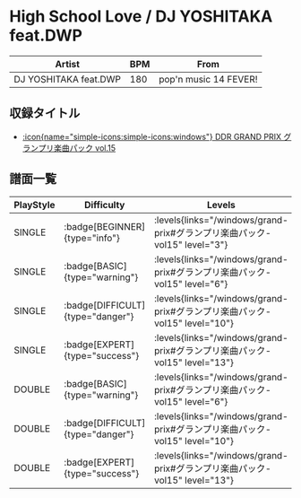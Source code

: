 # High School Love / DJ YOSHITAKA feat.DWP

|Artist|BPM|From|
|------|---|----|
|DJ YOSHITAKA feat.DWP|180|pop'n music 14 FEVER!|

## 収録タイトル

- [:icon{name="simple-icons:simple-icons:windows"} DDR GRAND PRIX グランプリ楽曲パック vol.15](/windows/grand-prix#グランプリ楽曲パック-vol15)

## 譜面一覧

|PlayStyle|Difficulty|Levels|Notes|Movie|
|---------|----------|------|-----|-----|
|SINGLE| :badge[BEGINNER]{type="info"}| :levels{links="/windows/grand-prix#グランプリ楽曲パック-vol15" level="3"}|121/15||
|SINGLE| :badge[BASIC]{type="warning"}| :levels{links="/windows/grand-prix#グランプリ楽曲パック-vol15" level="6"}|187/25||
|SINGLE| :badge[DIFFICULT]{type="danger"}| :levels{links="/windows/grand-prix#グランプリ楽曲パック-vol15" level="10"}|330/26||
|SINGLE| :badge[EXPERT]{type="success"}| :levels{links="/windows/grand-prix#グランプリ楽曲パック-vol15" level="13"}|470/21||
|DOUBLE| :badge[BASIC]{type="warning"}| :levels{links="/windows/grand-prix#グランプリ楽曲パック-vol15" level="6"}|182/23||
|DOUBLE| :badge[DIFFICULT]{type="danger"}| :levels{links="/windows/grand-prix#グランプリ楽曲パック-vol15" level="10"}|330/24||
|DOUBLE| :badge[EXPERT]{type="success"}| :levels{links="/windows/grand-prix#グランプリ楽曲パック-vol15" level="13"}|467/13||
